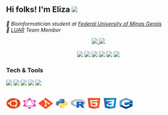 ## Hi folks! I'm Eliza <img src="https://media4.giphy.com/media/J5M7SJDfZEZl8HazVG/giphy.gif" width="50"></h2>

<p><em>
🔭 Bioinformatician student at <a href="http://www.pgbioinfo.icb.ufmg.br/">Federal University of Minas Gerais</a><br>
🔬 <a href="https://luar.dcc.ufmg.br/membros/">LUAR</a> Team Member
</em></p>

<div align="center">
<div>
  <a href="https://github.com/elizaespinoza">
  <img width="45%" src="https://github-readme-stats.vercel.app/api?username=elizaespinoza&show_icons=true&theme=outrun&include_all_commits=true&count_private=true&custom_title=Eliza's GitHub Stats&bg_color=151b29,14213d,152b5c,angle=150"/>
  <img width="45%" src="https://github-readme-stats.vercel.app/api/top-langs/?username=elizaespinoza&layout=compact&langs_count=10&theme=outrun&bg_color=151b29,14213d,152b5c,angle=150"/>
</div>

<div style="display: inline_block"><br>
  <a href="https://www.researchgate.net/profile/Elizabeth-Alfaro-Espinoza" target="_blank"><img src="https://img.shields.io/badge/Research_Gate-00CCBB.svg?&style=for-the-badge&logo=ResearchGate&logoColor=white" target="blank"></a>
  <a href="https://www.sololearn.com/profile/5702848" target="_blank"><img src="https://img.shields.io/badge/-Sololearn-3a464b?style=for-the-badge&logo=Sololearn&logoColor=white" target="_blank"></a>
  <a href="https://twitter.com/elizabioinfo" target="_blank"><img src="https://img.shields.io/badge/Twitter-1DA1F2?style=for-the-badge&logo=twitter&logoColor=white" target="_blank"></a>
  <a href="https://www.youtube.com/channel/UCCQByIS3MZh40z2BS0RJtag" target="_blank"><img src="https://img.shields.io/badge/YouTube-FF0000?style=for-the-badge&logo=youtube&logoColor=white" target="_blank"></a>
  <a href="https://br.linkedin.com/in/elizaespinoza/en" target="_blank"><img src="https://img.shields.io/badge/-LinkedIn-%230077B5?style=for-the-badge&logo=linkedin&logoColor=white" target="_blank"></a>
  <a href ="mailto:er.alfaroespinoza@gmail.com"><img src="https://img.shields.io/badge/-Gmail-%23333?style=for-the-badge&logo=gmail&logoColor=white" target="_blank"></a>
</div></div>

### Tech & Tools

![](https://img.shields.io/badge/OS-Linux-informational?style=flat&logo=linux&logoColor=white)
![](https://img.shields.io/badge/Editor-VS_Code-informational?style=flat&logo=visual-studio-code&logoColor=white)
![](https://img.shields.io/badge/Code-Python-informational?style=flat&logo=python&logoColor=white)
![](https://img.shields.io/badge/Code-JavaScript-informational?style=flat&logo=javascript&logoColor=white)
![](https://img.shields.io/badge/Shell-Bash-informational?style=flat&logo=gnu-bash&logoColor=white)

<div style="display: inline_block"><br>
  <img align="center" alt="Rafa-React" height="30" width="40" src="https://raw.githubusercontent.com/devicons/devicon/master/icons/ubuntu/ubuntu-plain.svg">
  <img align="center" alt="Rafa-CSS" height="30" width="40" src="https://raw.githubusercontent.com/devicons/devicon/master/icons/graphql/graphql-plain.svg">
  <img align="center" alt="Rafa-CSS" height="30" width="40" src="https://raw.githubusercontent.com/devicons/devicon/master/icons/git/git-original.svg">
  <img align="center" alt="Rafa-Python" height="30" width="40" src="https://raw.githubusercontent.com/devicons/devicon/master/icons/python/python-original.svg">
  <img align="center" alt="Rafa-Ts" height="30" width="40" src="https://raw.githubusercontent.com/devicons/devicon/master/icons/r/r-original.svg">
  <img align="center" alt="Rafa-HTML" height="30" width="40" src="https://raw.githubusercontent.com/devicons/devicon/master/icons/html5/html5-original.svg">
  <img align="center" alt="Rafa-CSS" height="30" width="40" src="https://raw.githubusercontent.com/devicons/devicon/master/icons/css3/css3-original.svg">
  <img align="center" alt="Rafa-Js" height="30" width="40" src="https://raw.githubusercontent.com/devicons/devicon/master/icons/cplusplus/cplusplus-original.svg">
</div>
